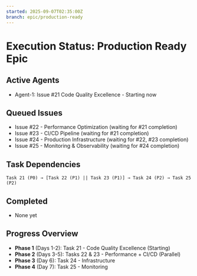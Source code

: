 ```yaml
---
started: 2025-09-07T02:35:00Z
branch: epic/production-ready
---
```


# Execution Status: Production Ready Epic

## Active Agents
- Agent-1: Issue #21 Code Quality Excellence - Starting now

## Queued Issues
- Issue #22 - Performance Optimization (waiting for #21 completion)
- Issue #23 - CI/CD Pipeline (waiting for #21 completion)  
- Issue #24 - Production Infrastructure (waiting for #22, #23 completion)
- Issue #25 - Monitoring & Observability (waiting for #24 completion)

## Task Dependencies
```
Task 21 (P0) → [Task 22 (P1) || Task 23 (P1)] → Task 24 (P2) → Task 25 (P2)
```

## Completed
- None yet

## Progress Overview
- **Phase 1** (Days 1-2): Task 21 - Code Quality Excellence (Starting)
- **Phase 2** (Days 3-5): Tasks 22 & 23 - Performance + CI/CD (Parallel) 
- **Phase 3** (Day 6): Task 24 - Infrastructure
- **Phase 4** (Day 7): Task 25 - Monitoring
